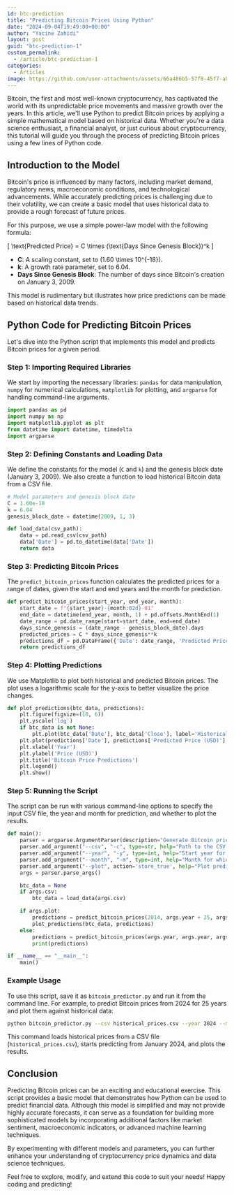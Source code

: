 ```yaml
---
id: btc-prediction
title: "Predicting Bitcoin Prices Using Python"
date: "2024-09-04T19:49:00+00:00"
author: "Yacine Zahidi"
layout: post
guid: "btc-prediction-1"
custom_permalink:
  - /article/btc-prediction-1
categories:
  - Articles
image: https://github.com/user-attachments/assets/66a486b5-57f8-45f7-a808-3ee8216cd756
---
```


Bitcoin, the first and most well-known cryptocurrency, has captivated the world with its unpredictable price movements and massive growth over the years. In this article, we'll use Python to predict Bitcoin prices by applying a simple mathematical model based on historical data. Whether you're a data science enthusiast, a financial analyst, or just curious about cryptocurrency, this tutorial will guide you through the process of predicting Bitcoin prices using a few lines of Python code.

## Introduction to the Model

Bitcoin's price is influenced by many factors, including market demand, regulatory news, macroeconomic conditions, and technological advancements. While accurately predicting prices is challenging due to their volatility, we can create a basic model that uses historical data to provide a rough forecast of future prices.

For this purpose, we use a simple power-law model with the following formula:

\[
\text{Predicted Price} = C \times (\text{Days Since Genesis Block})^k
\]

- **C**: A scaling constant, set to \(1.60 \times 10^{-18}\).
- **k**: A growth rate parameter, set to 6.04.
- **Days Since Genesis Block**: The number of days since Bitcoin's creation on January 3, 2009.

This model is rudimentary but illustrates how price predictions can be made based on historical data trends.

## Python Code for Predicting Bitcoin Prices

Let's dive into the Python script that implements this model and predicts Bitcoin prices for a given period.

### Step 1: Importing Required Libraries

We start by importing the necessary libraries: `pandas` for data manipulation, `numpy` for numerical calculations, `matplotlib` for plotting, and `argparse` for handling command-line arguments.

```python
import pandas as pd
import numpy as np
import matplotlib.pyplot as plt
from datetime import datetime, timedelta
import argparse
```

### Step 2: Defining Constants and Loading Data

We define the constants for the model (`C` and `k`) and the genesis block date (January 3, 2009). We also create a function to load historical Bitcoin data from a CSV file.

```python
# Model parameters and genesis block date
C = 1.60e-18
k = 6.04
genesis_block_date = datetime(2009, 1, 3)

def load_data(csv_path):
    data = pd.read_csv(csv_path)
    data['Date'] = pd.to_datetime(data['Date'])
    return data
```

### Step 3: Predicting Bitcoin Prices

The `predict_bitcoin_prices` function calculates the predicted prices for a range of dates, given the start and end years and the month for prediction.

```python
def predict_bitcoin_prices(start_year, end_year, month):
    start_date = f"{start_year}-{month:02d}-01"
    end_date = datetime(end_year, month, 1) + pd.offsets.MonthEnd(1)
    date_range = pd.date_range(start=start_date, end=end_date)
    days_since_genesis = (date_range - genesis_block_date).days
    predicted_prices = C * days_since_genesis**k
    predictions_df = pd.DataFrame({'Date': date_range, 'Predicted Price (USD)': predicted_prices})
    return predictions_df
```

### Step 4: Plotting Predictions

We use Matplotlib to plot both historical and predicted Bitcoin prices. The plot uses a logarithmic scale for the y-axis to better visualize the price changes.

```python
def plot_predictions(btc_data, predictions):
    plt.figure(figsize=(10, 6))
    plt.yscale('log')
    if btc_data is not None:
        plt.plot(btc_data['Date'], btc_data['Close'], label='Historical Prices')
    plt.plot(predictions['Date'], predictions['Predicted Price (USD)'], label='Predicted Prices')
    plt.xlabel('Year')
    plt.ylabel('Price (USD)')
    plt.title('Bitcoin Price Predictions')
    plt.legend()
    plt.show()
```

### Step 5: Running the Script

The script can be run with various command-line options to specify the input CSV file, the year and month for prediction, and whether to plot the results.

```python
def main():
    parser = argparse.ArgumentParser(description="Generate Bitcoin price predictions.")
    parser.add_argument("--csv", "-c", type=str, help="Path to the CSV file containing historical Bitcoin prices.")
    parser.add_argument("--year", "-y", type=int, help="Start year for which to predict prices.")
    parser.add_argument("--month", "-m", type=int, help="Month for which to predict prices.")
    parser.add_argument("--plot", action='store_true', help="Plot predictions along with historical data.")
    args = parser.parse_args()

    btc_data = None
    if args.csv:
        btc_data = load_data(args.csv)

    if args.plot:
        predictions = predict_bitcoin_prices(2014, args.year + 25, args.month)
        plot_predictions(btc_data, predictions)
    else:
        predictions = predict_bitcoin_prices(args.year, args.year, args.month)
        print(predictions)

if __name__ == "__main__":
    main()
```

### Example Usage

To use this script, save it as `bitcoin_predictor.py` and run it from the command line. For example, to predict Bitcoin prices from 2024 for 25 years and plot them against historical data:

```sh
python bitcoin_predictor.py --csv historical_prices.csv --year 2024 --month 1 --plot
```

This command loads historical prices from a CSV file (`historical_prices.csv`), starts predicting from January 2024, and plots the results.

## Conclusion

Predicting Bitcoin prices can be an exciting and educational exercise. This script provides a basic model that demonstrates how Python can be used to predict financial data. Although this model is simplified and may not provide highly accurate forecasts, it can serve as a foundation for building more sophisticated models by incorporating additional factors like market sentiment, macroeconomic indicators, or advanced machine learning techniques.

By experimenting with different models and parameters, you can further enhance your understanding of cryptocurrency price dynamics and data science techniques.

Feel free to explore, modify, and extend this code to suit your needs! Happy coding and predicting!
